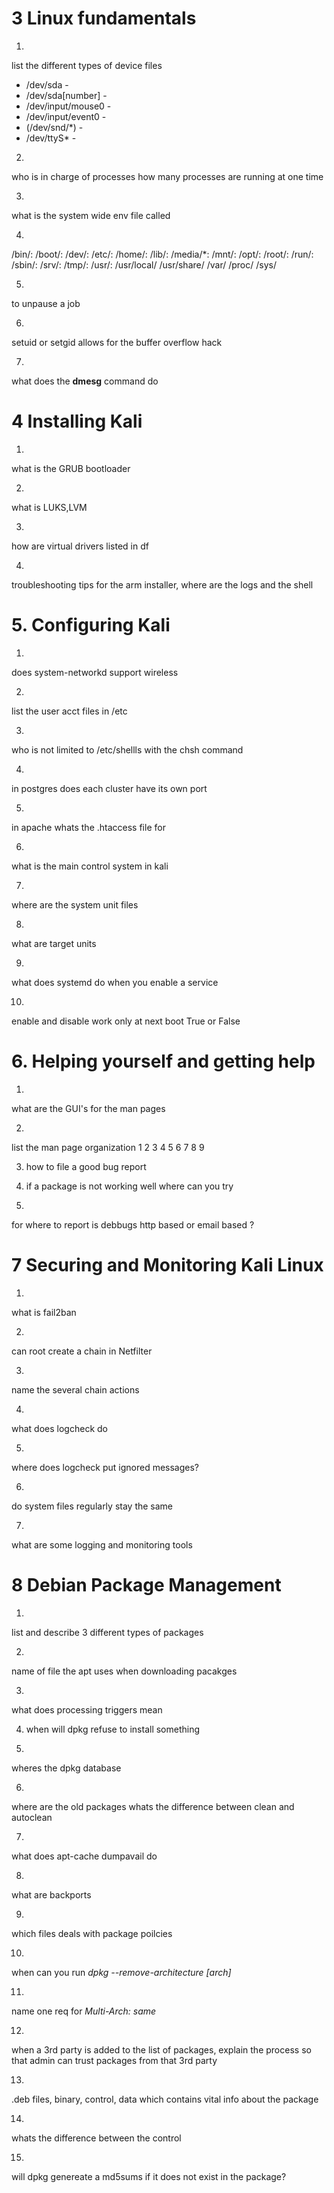 # 3 Linux fundamentals

1. 
list the different types of device files 

* /dev/sda -  
* /dev/sda[number] -  
* /dev/input/mouse0 - 
* /dev/input/event0 - 
* (/dev/snd/*) -  
* /dev/ttyS* -  

2. 
who is in charge of processes
how many processes are running at one time

3. 
what is the system wide env file called

4. 
/bin/:
/boot/:
/dev/:
/etc/:
/home/:
/lib/:
/media/*:
/mnt/:
/opt/:
/root/:
/run/:
/sbin/:
/srv/:
/tmp/:
/usr/:
/usr/local/ 
/usr/share/ 
/var/
/proc/ /sys/

5. 
to unpause a job

6. 
setuid or setgid allows for the buffer overflow hack

7.
what does the __dmesg__ command do 

# 4 Installing Kali 


1. 
what is the GRUB bootloader 

2. 
what is LUKS,LVM 

3.
 how are virtual drivers listed in df 

4.
 troubleshooting tips for the arm installer, where are the logs and the shell



# 5. Configuring Kali 

1. 
does system-networkd support wireless

2. 
list the user acct files in /etc

3. 
who is not limited to /etc/shellls with the chsh command

4. 
in postgres does each cluster have its own port

5. 
in apache whats the .htaccess file for

6. 
what is the main control system in kali

7.
where are the system unit files

8.
what are target units

9.
what does systemd do when you enable a service

10. 
enable and disable work only at next boot True or False


# 6. Helping yourself and getting help 

1.
what are the GUI's for the man pages

2.
list the man page organization 
1
2
3
4
5
6
7
8
9


3. how to file a good bug report

4. if a package is not working well where can you try

5. 
for where to report is debbugs http based or email based ?

# 7 Securing and Monitoring Kali Linux

1. 
what is fail2ban

2. 
can root create a chain in Netfilter 

3. 
name the several chain actions

4. 
what does logcheck do 

5.
where does logcheck put ignored messages?

6.
do system files regularly stay the same

7.
what are some logging and monitoring tools 


# 8 Debian Package Management

1.
list and describe 3 different types of packages

2.
name of file the apt uses when downloading pacakges

3. 
what does processing triggers mean 

4. when will dpkg refuse to install something

5.
wheres the dpkg database

6. 
where are the old packages
whats the difference between clean and autoclean

7.
what does apt-cache dumpavail do 

8.
what are backports

9.
which  files deals with package poilcies

10. 
when can you run *dpkg --remove-architecture [arch]*

11. 
name one req for *Multi-Arch: same*

12.
when a 3rd party is added to the list of packages, explain the process so that admin can trust packages from that 3rd party

13. 
.deb files, binary, control, data which contains vital info about the package

14. 
whats the difference between the control

15.
will dpkg genereate a md5sums if it does not exist in the package?